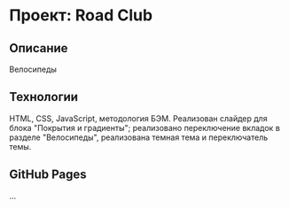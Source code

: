 # Проект: Road Club

## Описание
Велосипеды

## Технологии
HTML, CSS, JavaScript, методология БЭМ. 
Реализован слайдер для блока "Покрытия и градиенты"; реализовано переключение вкладок в разделе "Велосипеды", реализована темная тема и переключатель темы.

## GitHub Pages
...
